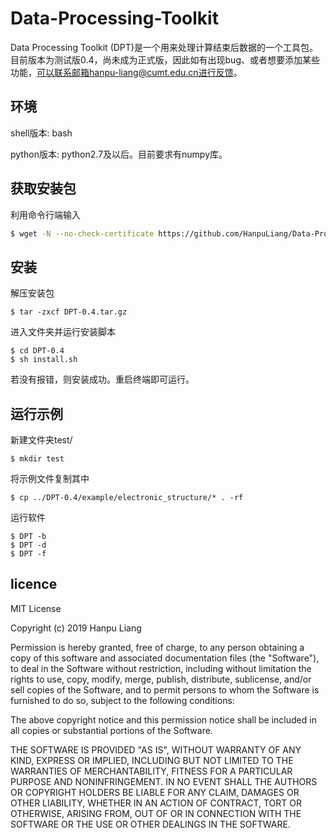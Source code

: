 # Data-Processing-Toolkit

Data Processing Toolkit (DPT)是一个用来处理计算结束后数据的一个工具包。目前版本为测试版0.4，尚未成为正式版，因此如有出现bug、或者想要添加某些功能，可以联系邮箱hanpu-liang@cumt.edu.cn进行反馈。

## 环境

shell版本: bash

python版本: python2.7及以后。目前要求有numpy库。

## 获取安装包

利用命令行端输入

```sh
$ wget -N --no-check-certificate https://github.com/HanpuLiang/Data-Processing-Toolkit/tree/master/public/DPT-0.4.tar.gz
```

## 安装

解压安装包

```shell
$ tar -zxcf DPT-0.4.tar.gz
```

进入文件夹并运行安装脚本

```shell
$ cd DPT-0.4
$ sh install.sh
```

若没有报错，则安装成功。重启终端即可运行。

## 运行示例

新建文件夹test/

```shell
$ mkdir test
```

将示例文件复制其中

```shell
$ cp ../DPT-0.4/example/electronic_structure/* . -rf
```

运行软件

```shell
$ DPT -b
$ DPT -d
$ DPT -f
```

## licence

MIT License

Copyright (c) 2019 Hanpu Liang

Permission is hereby granted, free of charge, to any person obtaining a copy
of this software and associated documentation files (the "Software"), to deal
in the Software without restriction, including without limitation the rights
to use, copy, modify, merge, publish, distribute, sublicense, and/or sell
copies of the Software, and to permit persons to whom the Software is
furnished to do so, subject to the following conditions:

The above copyright notice and this permission notice shall be included in all
copies or substantial portions of the Software.

THE SOFTWARE IS PROVIDED "AS IS", WITHOUT WARRANTY OF ANY KIND, EXPRESS OR
IMPLIED, INCLUDING BUT NOT LIMITED TO THE WARRANTIES OF MERCHANTABILITY,
FITNESS FOR A PARTICULAR PURPOSE AND NONINFRINGEMENT. IN NO EVENT SHALL THE
AUTHORS OR COPYRIGHT HOLDERS BE LIABLE FOR ANY CLAIM, DAMAGES OR OTHER
LIABILITY, WHETHER IN AN ACTION OF CONTRACT, TORT OR OTHERWISE, ARISING FROM,
OUT OF OR IN CONNECTION WITH THE SOFTWARE OR THE USE OR OTHER DEALINGS IN THE
SOFTWARE.
